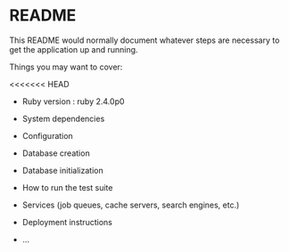 # README

This README would normally document whatever steps are necessary to get the
application up and running.

Things you may want to cover:

<<<<<<< HEAD
* Ruby version : ruby 2.4.0p0

* System dependencies

* Configuration

* Database creation

* Database initialization

* How to run the test suite

* Services (job queues, cache servers, search engines, etc.)

* Deployment instructions

* ...
